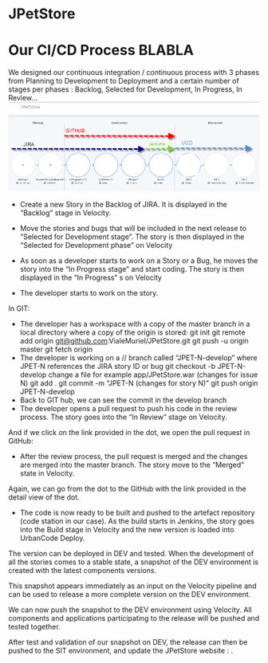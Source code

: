 # JPetStore
# Our CI/CD Process BLABLA
We designed our continuous integration / continuous process with 3 phases from Planning to Development to Deployment and a certain number of stages per phases : Backlog, Selected for Development, In Progress, In Review…
![Introduction CI CD](./images/Velocity-IntroCICD.png)

-	Create a new Story  in the Backlog of JIRA. It is displayed  in the “Backlog” stage in Velocity.


-	Move the stories and bugs that will be included in the next release to “Selected for Development stage”. The story is then displayed in the “Selected for Development phase” on Velocity

-	As soon as a developer starts to work on a Story or a Bug, he moves the story into the “In Progress stage” and start coding. The story is then displayed in the “In Progress” s on Velocity

-	The developer starts to work on the story.

In GIT:
- The developer has a workspace with a copy of the master branch in a local directory where a copy of the origin is stored:
git init
git remote add origin git@github.com:VialeMuriel/JPetStore.git
git push -u origin master
git fetch origin
- The developer is working on a // branch called “JPET-N-develop” where JPET-N references the JIRA story ID or bug
git checkout -b JPET-N-develop
change a file for example app/JPetStore.war (changes for issue N)
git add .
git commit -m “JPET-N (changes for story N)”
git push origin JPET-N-develop
- Back to GIT hub, we can see the commit in the develop branch
-	The developer opens a pull request to push his code in the review process. The story goes into the “In Review” stage on Velocity.

And if we click on the link provided in the dot, we open the pull request in GitHub:


-	After the review process, the pull request is merged and the changes are merged into the master branch. The story move to the “Merged” state in Velocity.

Again, we can go from the dot to the GitHub with the link provided in the detail view of the dot.


-	The code is now ready to be built and pushed to the artefact repository (code station in our case). As the build starts in Jenkins, the story goes into the Build stage in Velocity and the new version is loaded into UrbanCode Deploy.



The version can be deployed in DEV and tested.
When the development of all the stories comes to a stable state, a snapshot of the DEV environment is created with the latest components versions.

This snapshot appears immediately as an input on the Velocity pipeline and can be used to release a more complete version on the DEV environment.

We can now push the snapshot to the DEV environment using Velocity. All components and applications participating to the release will be pushed and tested together.

After test and validation of our snapshot on DEV, the release can then be pushed to the SIT environment, and update the JPetStore website :
.  
